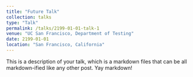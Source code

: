 ```yaml
---
title: "Future Talk"
collection: talks
type: "Talk"
permalink: /talks/2199-01-01-talk-1
venue: "UC San Francisco, Department of Testing"
date: 2199-01-01
location: "San Francisco, California"
---
```


This is a description of your talk, which is a markdown files that can be all markdown-ified like any other post. Yay markdown!
